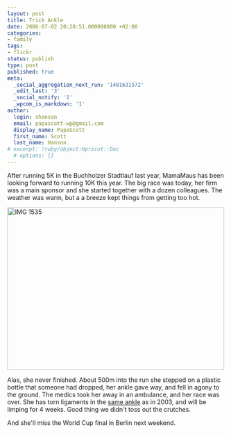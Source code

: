 ```yaml
---
layout: post
title: Trick Ankle
date: 2006-07-02 20:20:51.000000000 +02:00
categories:
- family
tags:
- flickr
status: publish
type: post
published: true
meta:
  _social_aggregation_next_run: '1401631572'
  _edit_last: '3'
  _social_notify: '1'
  _wpcom_is_markdown: '1'
author:
  login: shanson
  email: papascott-wp@gmail.com
  display_name: PapaScott
  first_name: Scott
  last_name: Hanson
# excerpt: !ruby/object:Hpricot::Doc
  # options: {}
---
```

<p>After running 5K in the Buchholzer Stadtlauf last year, MamaMaus has been looking forward to running 10K this year. The big race was today, her firm was a main sponsor and she started together with a dozen colleagues. The weather was warm, but a a breeze kept things from getting too hot.</p>
<p><a href="http://www.flickr.com/photos/papascott/179975788/" title="Photo Sharing"><img src="https://static.flickr.com/75/179975788_90da32fd62.jpg" width="500" height="375" alt="IMG 1535" /></a></p>
<p>Alas, she never finished. About 500m into the run she stepped on a plastic bottle that someone had dropped, her ankle gave way, and fell in agony to the ground. The medics took her away in an ambulance, and her race was over. She has torn ligaments in the <a href="http://www.papascott.de/archives/2003/01/18/injured-reserve/">same ankle</a> as in 2003, and will be limping for 4 weeks. Good thing we didn't toss out the crutches.</p>
<p>And she'll miss the World Cup final in Berlin next weekend.</p>
